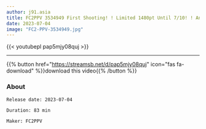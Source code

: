 ```yaml
---
author: j91.asia
title: FC2PPV 3534949 First Shooting! ! Limited 1480pt Until 7/10! ! An OL Who Usually Works Seriously Eats The Cock Deliciously And Is Thrown Into The Genitals Leaking Dada And Repeatedly Cummed Into A Horny Body For The Second Time
date: 2023-07-04
image: "FC2-PPV-3534949.jpg"
---
```



{{< youtubepl pap5mjy08quj >}}
___

{{% button href="https://streamsb.net/d/pap5mjy08quj" icon="fas fa-download" %}}download this video{{% /button %}}
### About

`Release date: 2023-07-04`

`Duration: 83 min`

`Maker:	FC2PPV`